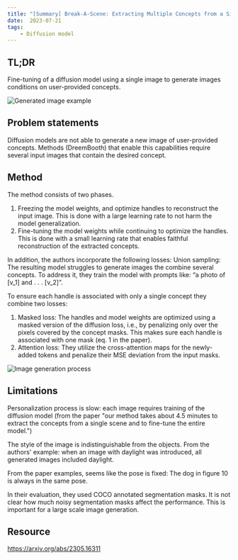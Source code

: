```yaml
---
title: "[Summary] Break-A-Scene: Extracting Multiple Concepts from a Single Image"
date:  2023-07-21
tags:
    - Diffusion model
---
```


## TL;DR
Fine-tuning of a diffusion model using a single image to generate images conditions on user-provided concepts.

![Generated image example](/posts/20230721_break_a_scene/eval.jpg#center)

## Problem statements
Diffusion models are not able to generate a new image of user-provided concepts. Methods (DreemBooth) that enable this capabilities require several input images that contain the desired concept.

## Method
The method consists of two phases.
1. Freezing the model weights, and optimize handles to reconstruct the input image. This is done with a large learning rate to not harm the model generalization.
2. Fine-tuning the model weights while continuing to optimize the handles. This is done with a small learning rate that enables faithful reconstruction of the extracted concepts.

In addition, the authors incorporate the following losses:
Union sampling: The resulting model struggles to generate images the combine several concepts. To address it, they train the model with prompts like: “a photo of [v_1] and . . . [v_2]”.

To ensure each handle is associated with only a single concept they combine two losses:
1. Masked loss: The handles and model weights are optimized using a masked version of the diffusion loss, i.e., by penalizing only over the pixels covered by the concept masks. This makes sure each handle is associated with one mask (eq. 1 in the paper).
2. Attention loss: They utilize the cross-attention maps for the newly-added tokens and penalize their MSE deviation from the input masks.

![Image generation process](/posts/20230721_break_a_scene/method.jpg#center)

## Limitations
Personalization process is slow: each image requires training of the diffusion model (from the paper "our method takes about 4.5 minutes to extract the concepts from a single scene and to fine-tune the entire model.")

The style of the image is indistinguishable from the objects. From the authors' example: when an image with daylight was introduced, all generated images included daylight.

From the paper examples, seems like the pose is fixed: The dog in figure 10 is always in the same pose.

In their evaluation, they used COCO annotated segmentation masks. It is not clear how much noisy segmentation masks affect the performance. This is important for a large scale image generation.

## Resource
<https://arxiv.org/abs/2305.16311>